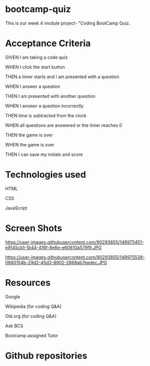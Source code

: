 # bootcamp-quiz

This is our week 4 module project- "Coding BootCamp Quiz.

# Acceptance Criteria

GIVEN I am taking a code quiz

WHEN I click the start button

THEN a timer starts and I am presented with a question

WHEN I answer a question

THEN I am presented with another question

WHEN I answer a question incorrectly

THEN time is subtracted from the clock

WHEN all questions are answered or the timer reaches 0

THEN the game is over

WHEN the game is over

THEN I can save my initials and score

# Technologies used
HTML

CSS 

JavaScript

# Screen Shots
https://user-images.githubusercontent.com/90293855/148975451-e9145cb1-1b44-416f-8e6e-e60610a579f9.JPG


https://user-images.githubusercontent.com/90293855/148975538-0680154b-29d2-45d3-8902-2868ab7eedec.JPG

# Resources
Google

Wikipedia (for coding Q&A)

Old.org (for coding Q&A)

Ask BCS

Bootcamp assigned Tutor

# Github repositories